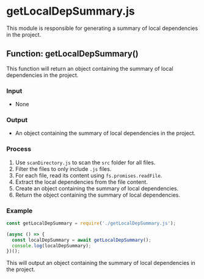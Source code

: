 # getLocalDepSummary.js

This module is responsible for generating a summary of local dependencies in the project.

## Function: getLocalDepSummary()

This function will return an object containing the summary of local dependencies in the project.

### Input

- None

### Output

- An object containing the summary of local dependencies in the project.

### Process

1. Use `scanDirectory.js` to scan the `src` folder for all files.
2. Filter the files to only include `.js` files.
3. For each file, read its content using `fs.promises.readFile`.
4. Extract the local dependencies from the file content.
5. Create an object containing the summary of local dependencies.
6. Return the object containing the summary of local dependencies.

### Example

```javascript
const getLocalDepSummary = require('./getLocalDepSummary.js');

(async () => {
  const localDepSummary = await getLocalDepSummary();
  console.log(localDepSummary);
})();
```

This will output an object containing the summary of local dependencies in the project.